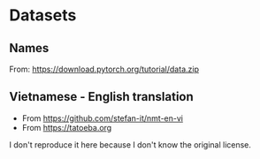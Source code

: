 # Datasets

## Names

From: https://download.pytorch.org/tutorial/data.zip

## Vietnamese - English translation

- From https://github.com/stefan-it/nmt-en-vi
- From https://tatoeba.org

I don't reproduce it here because I don't know the original license.